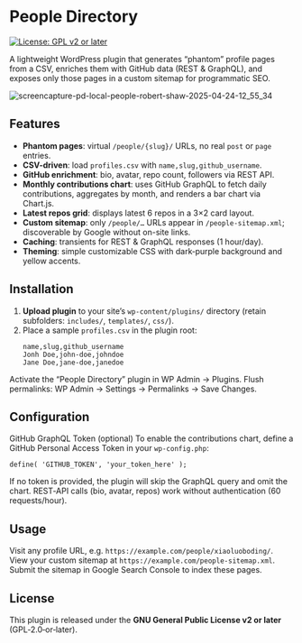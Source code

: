 # People Directory

[![License: GPL v2 or later](https://img.shields.io/badge/License-GPLv2%2Bor_later-blue.svg)](https://www.gnu.org/licenses/old-licenses/gpl-2.0.en.html)

A lightweight WordPress plugin that generates “phantom” profile pages from a CSV, enriches them with GitHub data (REST & GraphQL), and exposes only those pages in a custom sitemap for programmatic SEO.

![screencapture-pd-local-people-robert-shaw-2025-04-24-12_55_34](https://github.com/user-attachments/assets/0dab44e9-092e-4ce0-9d65-02367a17f796)

## Features

- **Phantom pages**: virtual `/people/{slug}/` URLs, no real `post` or `page` entries.
- **CSV-driven**: load `profiles.csv` with `name,slug,github_username`.
- **GitHub enrichment**: bio, avatar, repo count, followers via REST API.
- **Monthly contributions chart**: uses GitHub GraphQL to fetch daily contributions, aggregates by month, and renders a bar chart via Chart.js.
- **Latest repos grid**: displays latest 6 repos in a 3×2 card layout.
- **Custom sitemap**: only `/people/…` URLs appear in `/people-sitemap.xml`; discoverable by Google without on-site links.
- **Caching**: transients for REST & GraphQL responses (1 hour/day).
- **Theming**: simple customizable CSS with dark‐purple background and yellow accents.

## Installation

1. **Upload plugin** to your site’s `wp-content/plugins/` directory (retain subfolders: `includes/`, `templates/`, `css/`).
2. Place a sample `profiles.csv` in the plugin root:
   ```csv
   name,slug,github_username
   Jonh Doe,john-doe,johndoe
   Jane Doe,jane-doe,janedoe

Activate the “People Directory” plugin in WP Admin → Plugins.
Flush permalinks: WP Admin → Settings → Permalinks → Save Changes.

## Configuration
GitHub GraphQL Token (optional)
To enable the contributions chart, define a GitHub Personal Access Token in your `wp-config.php`:

```define( 'GITHUB_TOKEN', 'your_token_here' );```

If no token is provided, the plugin will skip the GraphQL query and omit the chart.
REST‐API calls (bio, avatar, repos) work without authentication (60 requests/hour).

## Usage
Visit any profile URL, e.g. `https://example.com/people/xiaoluoboding/`.
View your custom sitemap at `https://example.com/people-sitemap.xml`.
Submit the sitemap in Google Search Console to index these pages.

## License

This plugin is released under the **GNU General Public License v2 or later** (GPL‑2.0‑or‑later).  
